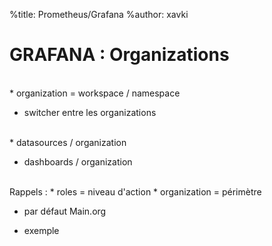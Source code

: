 %title: Prometheus/Grafana
%author: xavki


# GRAFANA : Organizations



<br>
* organization = workspace / namespace

* switcher entre les organizations

<br>
* datasources / organization

* dashboards / organization

<br>
Rappels :
* roles = niveau d'action
* organization = périmètre

* par défaut Main.org

* exemple

